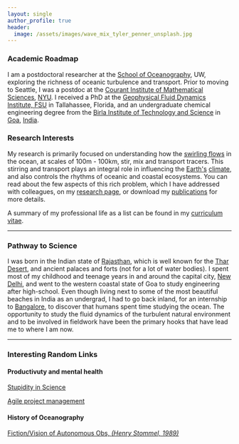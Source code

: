 ```yaml
---
layout: single
author_profile: true
header:
  image: /assets/images/wave_mix_tyler_penner_unsplash.jpg
---
```


### Academic Roadmap
I am a postdoctoral researcher at the [School of Oceanography](https://www.ocean.washington.edu/), UW, exploring the richness of oceanic turbulence and transport. Prior to moving to Seattle, I was a postdoc at the [Courant Institute of Mathematical Sciences][cims], [NYU][nyu]. I received a PhD at the [Geophysical Fluid Dynamics Institute, FSU][gfdi] in Tallahassee, Florida, and an undergraduate chemical engineering degree from the [Birla Institute of Technology and Science][bits] in [Goa](https://en.wikipedia.org/wiki/Goa), [India](https://en.wikipedia.org/wiki/India).

### Research Interests
My research is primarily focused on understanding how the [swirling flows](https://visibleearth.nasa.gov/view.php?id=77120) in the ocean, at scales of 100m - 100km, stir, mix and transport tracers. This stirring and transport plays an integral role in influencing the [Earth's](https://www.youtube.com/watch?v=P5_GlAOCHyE) [climate](https://www.ipcc.ch/reports/), and also controls the rhythms of oceanic and coastal ecosystems. You can read about the few aspects of this rich problem, which I have addressed with colleagues, on my [research page](/research/), or download my [publications](/publications) for more details.

A summary of my professional life as a list can be found in my [curriculum vitae](/assets/documents/balwada_CV_Feb_2019.pdf).

---

### Pathway to Science 
I was born in the Indian state of [Rajasthan](https://en.wikipedia.org/wiki/Rajasthan), which is well known for the [Thar Desert](https://en.wikipedia.org/wiki/Thar_Desert), and ancient palaces and forts (not for a lot of water bodies). I spent most of my childhood and teenage years in and around the capital city, [New Delhi](https://en.wikipedia.org/wiki/New_Delhi), and went to the western coastal state of Goa to study engineering after high-school. Even though living next to some of the most beautiful beaches in India as an undergrad, I had to go back inland, for an internship to [Bangalore](http://www.cmmacs.ernet.in/), to discover that humans spent time studying the ocean. The opportunity to study the fluid dynamics of the turbulent natural environment and to be involved in fieldwork have been the primary hooks that have lead me to where I am now.

[cims]: https://caos.cims.nyu.edu/
[nyu]: https://cims.nyu.edu/
[gfdi]: https://gfdi.fsu.edu/
[bits]: https://www.bits-pilani.ac.in/Goa/

---

### Interesting Random Links

#### Productivuty and mental health
[Stupidity in Science](https://jcs.biologists.org/content/joces/121/11/1771.full.pdf)

[Agile project management](https://www.nature.com/articles/d41586-019-01184-9)

#### History of Oceanography
[Fiction/Vision of Autonomous Obs, *(Henry Stommel, 1989)*](https://tos.org/oceanography/article/the-slocum-mission)
